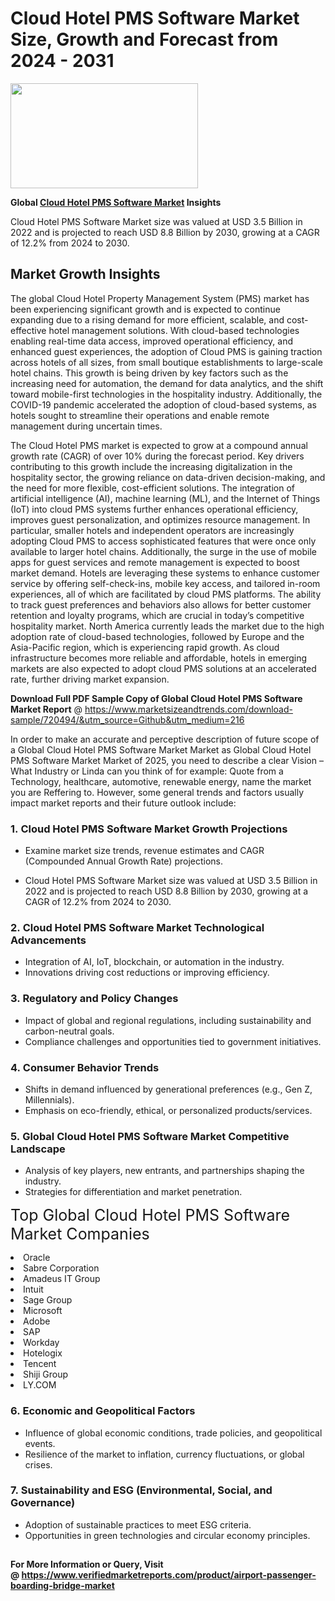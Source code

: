 <H1>Cloud Hotel PMS Software Market Size, Growth and Forecast from 2024 - 2031</H1><img class="aligncenter size-medium wp-image-584254" src="https://thirdeyenews.in/wp-content/uploads/2024/09/Global-Market-Research-300x168.jpeg" alt="" width="300" height="168" /><p><strong>Global&nbsp;<a href="https://www.marketsizeandtrends.com/download-sample/720494/&amp;utm_source=Github&utm_medium=216">Cloud Hotel PMS Software Market</a> Insights</strong></p><p>Cloud Hotel PMS Software Market size was valued at USD 3.5 Billion in 2022 and is projected to reach USD 8.8 Billion by 2030, growing at a CAGR of 12.2% from 2024 to 2030.</p><p><h2>Market Growth Insights</h2> <p>The global Cloud Hotel Property Management System (PMS) market has been experiencing significant growth and is expected to continue expanding due to a rising demand for more efficient, scalable, and cost-effective hotel management solutions. With cloud-based technologies enabling real-time data access, improved operational efficiency, and enhanced guest experiences, the adoption of Cloud PMS is gaining traction across hotels of all sizes, from small boutique establishments to large-scale hotel chains. This growth is being driven by key factors such as the increasing need for automation, the demand for data analytics, and the shift toward mobile-first technologies in the hospitality industry. Additionally, the COVID-19 pandemic accelerated the adoption of cloud-based systems, as hotels sought to streamline their operations and enable remote management during uncertain times. </p> <p>The Cloud Hotel PMS market is expected to grow at a compound annual growth rate (CAGR) of over 10% during the forecast period. Key drivers contributing to this growth include the increasing digitalization in the hospitality sector, the growing reliance on data-driven decision-making, and the need for more flexible, cost-efficient solutions. The integration of artificial intelligence (AI), machine learning (ML), and the Internet of Things (IoT) into cloud PMS systems further enhances operational efficiency, improves guest personalization, and optimizes resource management. In particular, smaller hotels and independent operators are increasingly adopting Cloud PMS to access sophisticated features that were once only available to larger hotel chains. Additionally, the surge in the use of mobile apps for guest services and remote management is expected to boost market demand. Hotels are leveraging these systems to enhance customer service by offering self-check-ins, mobile key access, and tailored in-room experiences, all of which are facilitated by cloud PMS platforms. The ability to track guest preferences and behaviors also allows for better customer retention and loyalty programs, which are crucial in today’s competitive hospitality market. North America currently leads the market due to the high adoption rate of cloud-based technologies, followed by Europe and the Asia-Pacific region, which is experiencing rapid growth. As cloud infrastructure becomes more reliable and affordable, hotels in emerging markets are also expected to adopt cloud PMS solutions at an accelerated rate, further driving market expansion. </p><p><span class=""><strong>Download Full PDF Sample Copy of Global Cloud Hotel PMS Software Market Report</strong> @ <a href="https://www.marketsizeandtrends.com/download-sample/720494/&amp;utm_source=Github&utm_medium=216" target="_blank">https://www.marketsizeandtrends.com/download-sample/720494/&amp;utm_source=Github&utm_medium=216</a></span></p><p>In order to make an accurate and perceptive description of future scope of a Global&nbsp;Cloud Hotel PMS Software Market Market as Global&nbsp;Cloud Hotel PMS Software Market Market of 2025, you need to describe a clear Vision &ndash; What Industry or Linda can you think of for example: Quote from a Technology, healthcare, automotive, renewable energy, name the market you are Reffering to. However, some general trends and factors usually impact market reports and their future outlook include:</p><h3>1.&nbsp;<strong>Cloud Hotel PMS Software Market Growth Projections</strong></h3><ul><li>Examine market size trends, revenue estimates and CAGR (Compounded Annual Growth Rate) projections.</li><li><p>Cloud Hotel PMS Software Market size was valued at USD 3.5 Billion in 2022 and is projected to reach USD 8.8 Billion by 2030, growing at a CAGR of 12.2% from 2024 to 2030.</p></li></ul><h3>2.&nbsp;<strong>Cloud Hotel PMS Software Market Technological Advancements</strong></h3><ul><li>Integration of AI, IoT, blockchain, or automation in the industry.</li><li>Innovations driving cost reductions or improving efficiency.</li></ul><h3>3.&nbsp;<strong>Regulatory and Policy Changes</strong></h3><ul><li>Impact of global and regional regulations, including sustainability and carbon-neutral goals.</li><li>Compliance challenges and opportunities tied to government initiatives.</li></ul><h3>4.&nbsp;<strong>Consumer Behavior Trends</strong></h3><ul><li>Shifts in demand influenced by generational preferences (e.g., Gen Z, Millennials).</li><li>Emphasis on eco-friendly, ethical, or personalized products/services.</li></ul><h3>5.&nbsp;<strong>Global Cloud Hotel PMS Software Market Competitive Landscape</strong></h3><ul><li>Analysis of key players, new entrants, and partnerships shaping the industry.</li><li>Strategies for differentiation and market penetration.</li></ul><p data-pm-slice="1 1 []"><span style="color: inherit; font-family: inherit; font-size: 25px;">Top Global Cloud Hotel PMS Software Market Companies</span></p><div class="" data-test-id=""><p><li>Oracle</li><li> Sabre Corporation</li><li> Amadeus IT Group</li><li> Intuit</li><li> Sage Group</li><li> Microsoft</li><li> Adobe</li><li> SAP</li><li> Workday</li><li> Hotelogix</li><li> Tencent</li><li> Shiji Group</li><li> LY.COM</li></p></div><h3>6.&nbsp;<strong>Economic and Geopolitical Factors</strong></h3><ul><li>Influence of global economic conditions, trade policies, and geopolitical events.</li><li>Resilience of the market to inflation, currency fluctuations, or global crises.</li></ul><h3>7.&nbsp;<strong>Sustainability and ESG (Environmental, Social, and Governance)</strong></h3><ul><li>Adoption of sustainable practices to meet ESG criteria.</li><li>Opportunities in green technologies and circular economy principles.</li></ul><h2><strong style="font-size: 14px;">For More Information or Query, Visit @&nbsp;</strong><a style="background-color: #ffffff; font-size: 14px;" href="https://www.marketsizeandtrends.com/report/cloud-hotel-pms-software-market/" target="_blank">https://www.verifiedmarketreports.com/product/airport-passenger-boarding-bridge-market</a></h2>
